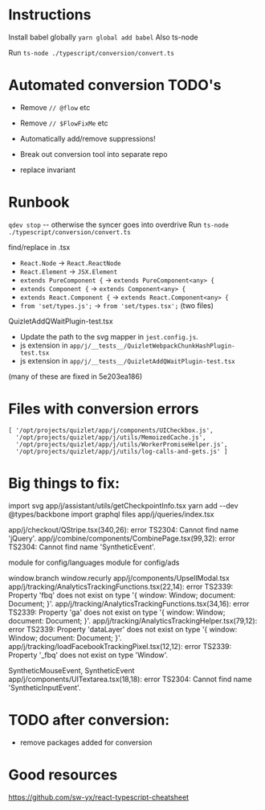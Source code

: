 # Instructions

Install babel globally `yarn global add babel`
Also ts-node

Run `ts-node ./typescript/conversion/convert.ts`

# Automated conversion TODO's

- Remove `// @flow` etc
- Remove `// $FlowFixMe` etc

- Automatically add/remove suppressions!
- Break out conversion tool into separate repo

- replace invariant

# Runbook

`qdev stop` -- otherwise the syncer goes into overdrive
Run `ts-node ./typescript/conversion/convert.ts`

find/replace in .tsx

- `React.Node` -> `React.ReactNode`
- `React.Element` -> `JSX.Element`
- `extends PureComponent {` -> `extends PureComponent<any> {`
- `extends Component {` -> `extends Component<any> {`
- `extends React.Component {` -> `extends React.Component<any> {`
- `from 'set/types.js';` -> `from 'set/types.tsx';` (two files)

QuizletAddQWaitPlugin-test.tsx

- Update the path to the svg mapper in `jest.config.js`.
- js extension in `app/j/__tests__/QuizletWebpackChunkHashPlugin-test.tsx`
- js extension in `app/j/__tests__/QuizletAddQWaitPlugin-test.tsx`

(many of these are fixed in 5e203ea186)

# Files with conversion errors

```
[ '/opt/projects/quizlet/app/j/components/UICheckbox.js',
  '/opt/projects/quizlet/app/j/utils/MemoizedCache.js',
  '/opt/projects/quizlet/app/j/utils/WorkerPromiseHelper.js',
  '/opt/projects/quizlet/app/j/utils/log-calls-and-gets.js' ]
```

# Big things to fix:

import svg app/j/assistant/utils/getCheckpointInfo.tsx
yarn add --dev @types/backbone
import graphql files app/j/queries/index.tsx

app/j/checkout/QStripe.tsx(340,26): error TS2304: Cannot find name 'jQuery'.
app/j/combine/components/CombinePage.tsx(99,32): error TS2304: Cannot find name 'SyntheticEvent'.

module for config/languages
module for config/ads

window.branch
window.recurly app/j/components/UpsellModal.tsx
app/j/tracking/AnalyticsTrackingFunctions.tsx(22,14): error TS2339: Property 'fbq' does not exist on type '{ window: Window; document: Document; }'.
app/j/tracking/AnalyticsTrackingFunctions.tsx(34,16): error TS2339: Property 'ga' does not exist on type '{ window: Window; document: Document; }'.
app/j/tracking/AnalyticsTrackingHelper.tsx(79,12): error TS2339: Property 'dataLayer' does not exist on type '{ window: Window; document: Document; }'.
app/j/tracking/loadFacebookTrackingPixel.tsx(12,12): error TS2339: Property '\_fbq' does not exist on type 'Window'.

SyntheticMouseEvent, SyntheticEvent
app/j/components/UITextarea.tsx(18,18): error TS2304: Cannot find name 'SyntheticInputEvent'.

# TODO after conversion:

- remove packages added for conversion

# Good resources

https://github.com/sw-yx/react-typescript-cheatsheet
